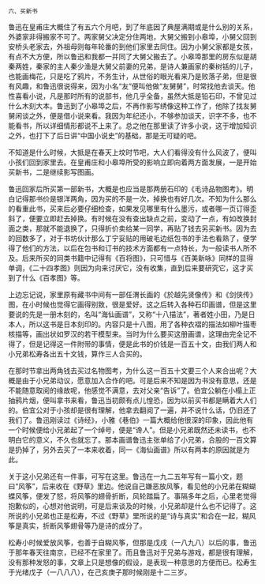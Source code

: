     六、买新书 

   鲁迅在皇甫庄大概住了有五六个月吧，到了年底因了典屋满期或是什么别的关系，外婆家非得搬家不可了。两家舅父决定分住两地，大舅父搬到小皋埠，小舅父回到安桥头老家去，外祖母则每年轮番的到他们家里去同住。因为小舅父家都是女孩，有点不大方便，所以鲁迅和我都一并同了大舅父搬去了。小皋埠那里的房东似是胡秦两姓，秦家的主人秦少渔是大舅父前妻的兄弟，是诗人兼画家的秦树铦的儿子，也能画梅花，只是吃了鸦片，不务生计，从世俗的眼光看来乃是败落子弟，但是很有风趣，和鲁迅很说得来，因为小名“友”便叫他做“友舅舅”，时常找他去谈天。他性喜看小说，凡是那时所有的说部书，他几乎全备，虽然大抵是铅石印，不曾见过什么木刻大本。鲁迅到了小皋埠之后，不再作影写绣像这种工作了，他除了找友舅舅闲谈之外，便是借小说来看。我因为年纪还小，不够参加谈天，识字不多，也不能看书，所以详细情形都说不上来了。总之他在那里读了许多小说，这于增加知识之外，也打下了后日讲“中国小说史”的基础，那是无可疑的吧。

   不知道是什么时候，大抵是在春天上坟时节吧，大人们看得没有什么风波了，便叫小孩们回到家里去。在皇甫庄和小皋埠所受的影响立即向着两方面发展，一是开始买新书，二是继续影写图画。

   鲁迅回家后所买第一部新书，大概是也应当是那两册石印的《毛诗品物图考》。明白记得那书价是银洋两角，因为买的不是一次，掉换也有好几次。不知为什么那么的看重此书，买来后必要仔细检查，如果发见哪里有什么墨污，或者哪一页订得歪斜了，便要立即赶去掉换。有时候在没有查出缺点之前，变动了一点，有如改换封面之类，那就不能退换了，只得折价卖给某一同学，再贴了钱去另买新书。因为去的回数多了，对于书坊伙计那么丁宁妥贴的用破毛边纸包书的手法也看熟了，便学得了他们的方法，以后在包书和订书的技术方面都有一点特长，为一般读书人所不及。后来所买的同类书籍中记得有《百将图》，只可惜与《百美新咏》同样的显得单调，《二十四孝图》则因为向来讨厌它，没有收集，直到后来要研究它，这才买到了什么《百孝图》等。

   上边忘记说，家里原有藏书中间有一部任渭长画的《於越先贤像传》和《剑侠传》图，在小时候也觉得它画得别致，很是爱好。这之后转入各种石印画谱，但是这里要说的先是一册木刻的，名叫“海仙画谱”，又称“十八描法”，著者姓小田，乃是日本人，所以这书是日本刻印的。内容只是十八图，用了各种衣褶的描法如柳叶描枣核描等，画出状如罗汉的若干模型来。当时为什么要买这册画谱，这理由完全记不得了，但是记得这一件附带的事情，便是此书的价钱是一百五十文，由我们两人和小兄弟松寿各出五十文钱，算作三人合买的。

   在那时节拿出两角钱去买过名物图考，为什么这一百五十文要三个人来合出呢？大概是由于小兄弟动议，愿意加入合作的吧。可是后来不知是因为书没有意思，还是不能随意取阅的缘故呢，他感觉不满意，去对父亲“告诉”了。伯宜公躺在小榻上正抽鸦片烟，便叫拿书来看，鲁迅当初颇有点儿惶恐，因为以前买书都是瞒着大人们的。伯宜公对于小孩却是很有理解，他拿去翻阅了一遍，并不说什么话，仍旧还了我们了。鲁迅刚读过《诗经》，小雅《巷伯》一篇大概给他很深的印象，因此他有一个时候便给小兄弟起了一个绰号，便是“谗人”。但是小兄弟既然还未读书，也不明白它的意义，不久也就忘了。那本画谱鲁迅主张单给了小兄弟，合股的一百文算是扔掉了，另外去买了一本来收着，同一《海仙画谱》所以有两本的原因就是为此。

   关于这小兄弟还有一件事，可写在这里。鲁迅在一九二五年写有一篇小文，题曰“风筝”，后来收在《野草》里边。他说自己嫌恶放风筝，看见他的小兄弟在糊蝴蝶风筝，便发了怒，将风筝的翅骨折断，风轮踏扁了。事隔多年之后，心里老觉得抱歉似的，心想对他说明，可是后来谈及的时候，小兄弟却是什么也不记得了。这所说的小兄弟也正是松寿，不过《野草》里所说的是“诗与真实”和合在一起，糊风筝是真实，折断风筝翅骨等乃是诗的成分了。

   松寿小时候爱放风筝，也善于自糊风筝，但那是戊戌（一八九八）以后的事，鲁迅于那年春天往南京，已经不在家里了。而且鲁迅对于兄弟与游戏，都是很有理解，没有那种发怒的事，文章上只是想像的假设，是表现一种意思的方便而已。松寿生于光绪戊子（一八八八），在己亥庚子那时候刚是十二三岁。

